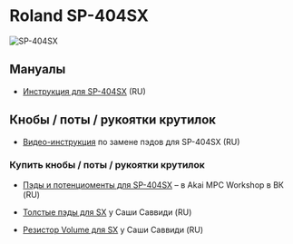 # Roland SP-404SX

![SP-404SX](https://static.roland.com/assets/images/products/main/sp-404sx_top_main.jpg)

## Мануалы

- [Инструкция для SP-404SX](https://drive.google.com/file/d/1CJqo5LH0GRB7sdrO4Kuw1K5KOwbOjxzU/view?usp=drive_link) (RU)

## Кнобы / поты / рукоятки крутилок

- [Видео-инструкция](https://youtu.be/Q6Aoy7XFMPM?si=-2ls5kDz8p-K8FQ1)  по замене пэдов для SP-404SX (RU)

### Купить кнобы / поты / рукоятки крутилок

- [Пэды и потенциоменты для SP-404SX](https://vk.com/akai_mpc_workshop) – в Akai MPC Workshop в ВК (RU)

- [Толстые пэды для SX](https://vk.com/market-34561461?w=product-34561461_2510961%2Fquery) у Саши Саввиди (RU)
- [Резистор Volume для SX](https://vk.com/market-34561461?w=product-34561461_2434720%2Fquery) у Саши Саввиди (RU)
